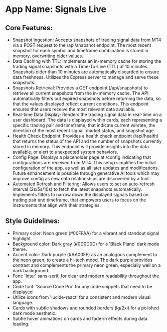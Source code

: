 # **App Name**: Signals Live

## Core Features:

- Snapshot Ingestion: Accepts snapshots of trading signal data from MT4 via a POST request to the /api/snapshot endpoint. The most recent snapshot for each symbol and timeframe combination is stored in memory, overwriting older values.
- Data Caching with TTL: Implements an in-memory cache for storing the trading signal snapshots with a Time-To-Live (TTL) of 10 minutes. Snapshots older than 10 minutes are automatically discarded to ensure data freshness.  Utilizes the Express server to manage and serve these snapshots.
- Snapshots Retrieval: Provides a GET endpoint (/api/snapshots) to retrieve all current snapshots from the in-memory cache. The API automatically filters out expired snapshots before returning the data, so that the values displayed reflect current conditions. This endpoint ensures that users receive the most relevant data available.
- Real-time Data Display: Renders the trading signal data in real-time on a user dashboard. The data is displayed within cards, each representing a specific trading pair and timeframe, that indicate current winrate, the direction of the most recent signal, market status, and snapshot age.
- Health Check Endpoint: Provides a health check endpoint (/api/health) that returns the status of the API and the number of snapshots currently stored in memory. This endpoint will provide insights into the data available, or alert to unexpected system behaviors.
- Config Page: Displays a placeholder page at /config indicating that configurations are received from MT4.  This setup simplifies the initial configuration of the app, as well as all later updates and modifications.  Future enhancement is possible through generative AI tools which may improve config as new data relationships are discovered by a tool.
- Automated Refresh and Filtering: Allows users to set an auto-refresh interval (2s/5s/10s) to fetch the latest snapshots automatically. Implements filters to narrow down the displayed signals based on trading pair and timeframe, that empowers users to focus on the instruments that align with their strategies.

## Style Guidelines:

- Primary color: Neon green (#00FFAA) for a vibrant and standout signal highlight.
- Background color: Dark gray (#0D0D0D) for a 'Black Piano' dark mode theme.
- Accent color: Dark purple (#AA00FF) as an analogous complement to the neon green, to create a hi-tech mood. The dark purple provides contrast and complements the primary neon green, especially well on a dark background.
- Font: 'Inter' sans-serif, for clear and modern readability throughout the app.
- Code font: 'Source Code Pro' for any code snippets that need to be displayed
- Utilize icons from 'lucide-react' for a consistent and modern visual language.
- Cards with subtle shadows and rounded borders (lg/2xl) for a polished dark mode aesthetic.
- Subtle hover animations on cards and fade-in effects during data loading.